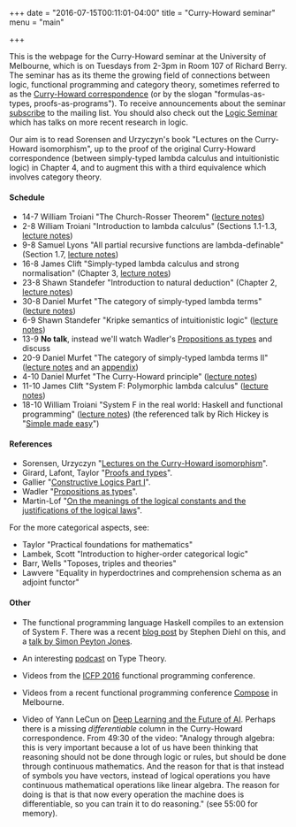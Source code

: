 +++
date = "2016-07-15T00:11:01-04:00"
title = "Curry-Howard seminar"
menu = "main"

+++

This is the webpage for the Curry-Howard seminar at the University of Melbourne, which is on Tuesdays from 2-3pm in Room 107 of Richard Berry. The seminar has as its theme the growing field of connections between logic, functional programming and category theory, sometimes referred to as the [Curry-Howard correspondence](https://en.wikipedia.org/wiki/Curry%E2%80%93Howard_correspondence) (or by the slogan "formulas-as-types, proofs-as-programs"). To receive announcements about the seminar [subscribe](http://www.tinyletter.com/dmurfet) to the mailing list. You should also check out the [Logic Seminar](http://blogs.unimelb.edu.au/logic/logic-seminar/) which has talks on more recent research in logic.

Our aim is to read Sorensen and Urzyczyn's book "Lectures on the Curry-Howard isomorphism", up to the proof of the original Curry-Howard correspondence (between simply-typed lambda calculus and intuitionistic logic) in Chapter 4, and to augment this with a third equivalence which involves category theory.
  
#### Schedule

  * 14-7 William Troiani "The Church-Rosser Theorem" ([lecture notes](http://therisingsea.org/notes/talk-will-churchrosser.pdf))
  * 2-8 William Troiani "Introduction to lambda calculus" (Sections 1.1-1.3, [lecture notes](http://therisingsea.org/notes/talk-will-lambda.pdf))
  * 9-8 Samuel Lyons "All partial recursive functions are lambda-definable" (Section 1.7, [lecture notes](http://therisingsea.org/notes/talk-sam-definable.pdf))
  * 16-8 James Clift "Simply-typed lambda calculus and strong normalisation" (Chapter 3, [lecture notes](http://therisingsea.org/notes/talk-james-simplytyped.pdf))
  * 23-8 Shawn Standefer "Introduction to natural deduction" (Chapter 2, [lecture notes](http://therisingsea.org/notes/talk-shawn-introintuit.pdf))
  * 30-8 Daniel Murfet "The category of simply-typed lambda terms" ([lecture notes](http://therisingsea.org/notes/talk-catsimplytyped.pdf))
  * 6-9 Shawn Standefer "Kripke semantics of intuitionistic logic" ([lecture notes](http://therisingsea.org/notes/talk-shawn-kripke.pdf))
  * 13-9 **No talk**, instead we'll watch Wadler's [Propositions as types](https://www.youtube.com/watch?v=IOiZatlZtGU) and discuss
  * 20-9 Daniel Murfet "The category of simply-typed lambda terms II" ([lecture notes](http://therisingsea.org/notes/talk-catsimplytyped2.pdf) and an [appendix](http://therisingsea.org/notes/talk-catsimplytyped2-cuts.pdf))
  * 4-10 Daniel Murfet "The Curry-Howard principle" ([lecture notes](http://therisingsea.org/notes/talk-ch.pdf))
  * 11-10 James Clift "System F: Polymorphic lambda calculus" ([lecture notes](http://therisingsea.org/notes/talk-james-systemF.pdf))
  * 18-10 William Troiani "System F in the real world: Haskell and functional programming" ([lecture notes](http://therisingsea.org/notes/talk-will-haskell.pdf)) (the referenced talk by Rich Hickey is "[Simple made easy](https://www.infoq.com/presentations/Simple-Made-Easy)")
  
#### References

  * Sorensen, Urzyczyn "[Lectures on the Curry-Howard isomorphism](http://bookzz.org/s/?q=Lectures+on+the+Curry-Howard+Isomorphism&yearFrom=&yearTo=&language=&extension=&t=0)".
  * Girard, Lafont, Taylor "[Proofs and types](http://www.paultaylor.eu/stable/prot.pdf)".
  * Gallier "[Constructive Logics Part I](https://ai2-s2-pdfs.s3.amazonaws.com/55ec/dffd387d44e3d939a8a7dacf7c655a84a793.pdf)".
  * Wadler "[Propositions as types](http://homepages.inf.ed.ac.uk/wadler/papers/propositions-as-types/propositions-as-types.pdf)".
  * Martin-Lof "[On the meanings of the logical constants and the justifications of the logical laws](https://www.andrew.cmu.edu/user/ulrikb/80-518-818/MartinLof83.pdf)".
  
For the more categorical aspects, see:

  * Taylor "Practical foundations for mathematics"
  * Lambek, Scott "Introduction to higher-order categorical logic"
  * Barr, Wells "Toposes, triples and theories"
  * Lawvere "Equality in hyperdoctrines and comprehension schema as an adjoint functor"

#### Other

* The functional programming language Haskell compiles to an extension of System F. There was a recent [blog post](http://www.stephendiehl.com/posts/ghc_03.html) by Stephen Diehl on this, and a [talk by Simon Peyton Jones](https://www.youtube.com/watch?v=uR_VzYxvbxg).

* An interesting [podcast](http://typetheorypodcast.com/) on Type Theory.
  
* Videos from the [ICFP 2016](https://www.youtube.com/channel/UCwRL68qZFfub1Ep1EScfmBw?app=desktop) functional programming conference.
  
* Videos from a recent functional programming conference [Compose](https://www.youtube.com/playlist?list=PLNoHgLVTxtaqo1c_V2I-8wkDrCGImb9v5&app=desktop) in Melbourne.
  
* Video of Yann LeCun on [Deep Learning and the Future of AI](https://www.youtube.com/watch?v=wofXCQXq1pg). Perhaps there is a missing *differentiable* column in the Curry-Howard correspondence. From 49:30 of the video: "Analogy through algebra: this is very important because a lot of us have been thinking that reasoning should not be done through logic or rules, but should be done through continuous mathematics. And the reason for that is that instead of symbols you have vectors, instead of logical operations you have continuous mathematical operations like linear algebra. The reason for doing is that is that now every operation the machine does is differentiable, so you can train it to do reasoning." (see 55:00 for memory).
